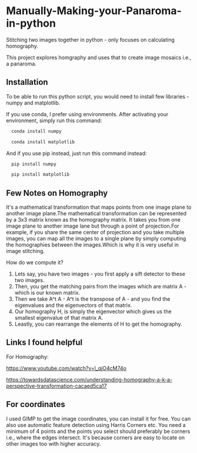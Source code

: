 # Manually-Making-your-Panaroma-in-python
Stitching two images together in python - only focuses on calculating homography.

This project explores homgraphy and uses that to create image mosaics i.e., a panaroma.


## Installation

To be able to run this python script, you would need to install few libraries - numpy and matplotlib.

If you use conda, I prefer using environments.
After activating your environment, simply run this command:

```bash
  conda install numpy
```
```bash
  conda install matplotlib
```
And if you use pip instead, just run this command instead:
```bash
  pip install numpy
```
```bash
  pip install matplotlib
```
## Few Notes on Homography

It's a mathematical transformation that maps points from one image plane to another image plane.The mathematical transformation can be represented by a 3x3 matrix known as the homography matrix. It takes you from one image plane to another image lane but through a point of projection.For example, if you share the same center of projection and you take multiple images, you can map all the images to a single plane by simply computing the homographies between the images.Which is why it is very useful in image stitching. 

How do we compute it? 

1) Lets say, you have two images - you first apply a sift detector to these two images.
2) Then, you get the matching pairs from the images which are matrix A - which is our known matrix.
3) Then we take A^t A  - A^t is the transpose of A - and you find the eigenvalues and the eigenvectors of that matrix.
4) Our homography H, is simply the eigenvector which gives us the smallest eigenvalue of that matrix A.
5) Leastly, you can rearrange the elements of H to get the homography. 




## Links I found helpful

For Homography:

https://www.youtube.com/watch?v=l_qjO4cM74o

https://towardsdatascience.com/understanding-homography-a-k-a-perspective-transformation-cacaed5ca17

## For coordinates
I used GIMP to get the image coordinates, you can install it for free. You can also use automatic feature detection using Harris Corners etc. You need a minimum of 4 points and the points you select should preferably be corners i.e., where the edges intersect. It's because corners are easy to locate on other images too with higher accuracy.




